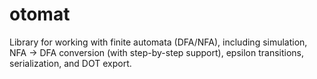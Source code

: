 # otomat

Library for working with finite automata (DFA/NFA), including simulation, NFA → DFA conversion (with step-by-step support), epsilon transitions, serialization, and DOT export.
